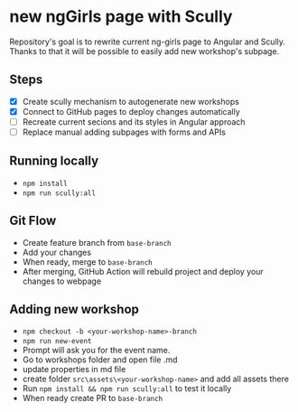 # new ngGirls page with Scully  
Repository's goal is to rewrite current ng-girls page to Angular and Scully. Thanks to that it will be possible to easily add new workshop's subpage.

## Steps
- [x] Create scully mechanism to autogenerate new workshops
- [x] Connect to GitHub pages to deploy changes automatically
- [ ] Recreate current secions and its styles in Angular approach
- [ ] Replace manual adding subpages with forms and APIs

## Running locally
-  `npm install`
-  `npm run scully:all`

## Git Flow
- Create feature branch from `base-branch`
- Add your changes
- When ready, merge to `base-branch`
- After merging, GitHub Action will rebuild project and deploy your changes to webpage
 
## Adding new workshop 
- `npm checkout -b <your-workshop-name>-branch`
- `npm run new-event`
- Prompt will ask you for the event name.
- Go to workshops folder and open file <event-name>.md
- update properties in md file
- create folder `src\assets\<your-workshop-name>` and add all assets there
- Run `npm install && npm run scully:all` to test it locally
- When ready create PR to `base-branch`
